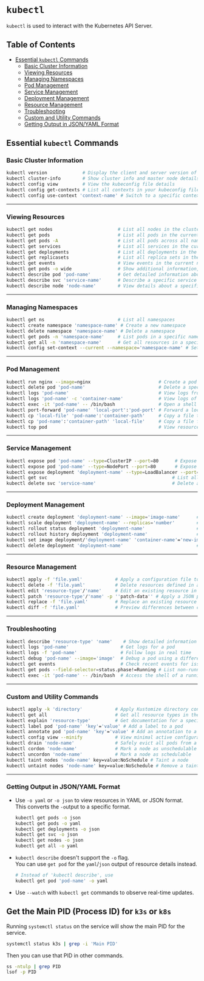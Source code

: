 # `kubectl`
`kubectl` is used to interact with the Kubernetes API Server.  

## Table of Contents
* [Essential `kubectl` Commands](#essential-kubectl-commands) 
    * [Basic Cluster Information](#basic-cluster-information) 
    * [Viewing Resources](#viewing-resources) 
    * [Managing Namespaces](#managing-namespaces) 
    * [Pod Management](#pod-management) 
    * [Service Management](#service-management) 
    * [Deployment Management](#deployment-management) 
    * [Resource Management](#resource-management) 
    * [Troubleshooting](#troubleshooting) 
    * [Custom and Utility Commands](#custom-and-utility-commands) 
    * [Getting Output in JSON/YAML Format](#getting-output-in-jsonyaml-format) 


## Essential `kubectl` Commands

### Basic Cluster Information
```bash
kubectl version             # Display the client and server version of Kubernetes
kubectl cluster-info        # Show cluster info and master node details
kubectl config view         # View the kubeconfig file details
kubectl config get-contexts # List all contexts in your kubeconfig file
kubectl config use-context 'context-name' # Switch to a specific context
```

---

### Viewing Resources
```bash
kubectl get nodes                        # List all nodes in the cluster
kubectl get pods                         # List all pods in the current namespace
kubectl get pods -A                      # List all pods across all namespaces
kubectl get services                     # List all services in the current namespace
kubectl get deployments                  # List all deployments in the current namespace
kubectl get replicasets                  # List all replica sets in the current namespace
kubectl get events                       # View events in the current namespace
kubectl get pods -o wide                 # Show additional information, such as node name
kubectl describe pod 'pod-name'          # Get detailed information about a specific pod
kubectl describe svc 'service-name'      # Describe a specific service
kubectl describe node 'node-name'        # View details about a specific node
```

---

### Managing Namespaces
```bash
kubectl get ns                           # List all namespaces
kubectl create namespace 'namespace-name' # Create a new namespace
kubectl delete namespace 'namespace-name' # Delete a namespace
kubectl get pods -n 'namespace-name'     # List pods in a specific namespace
kubectl get all -n 'namespace-name'      # Get all resources in a specific namespace
kubectl config set-context --current --namespace='namespace-name' # Set default namespace for context
```

---

### Pod Management
```bash
kubectl run nginx --image=nginx                         # Create a pod named "nginx" with an nginx container
kubectl delete pod 'pod-name'                           # Delete a specific pod
kubectl logs 'pod-name'                                 # View logs from a specific pod
kubectl logs 'pod-name' -c 'container-name'             # View logs of a specific container in a pod
kubectl exec -it 'pod-name' -- /bin/bash                # Open a shell inside a running pod
kubectl port-forward 'pod-name' 'local-port':'pod-port' # Forward a local port to a pod's port
kubectl cp 'local-file' 'pod-name':'container-path'     # Copy a file to a pod
kubectl cp 'pod-name':'container-path' 'local-file'     # Copy a file from a pod to local
kubectl top pod                                         # View resource usage (CPU/Memory) for pods
```

---

### Service Management
```bash
kubectl expose pod 'pod-name' --type=ClusterIP --port=80      # Expose a pod as a service with ClusterIP
kubectl expose pod 'pod-name' --type=NodePort --port=80       # Expose a pod as a service with NodePort
kubectl expose deployment 'deployment-name' --type=LoadBalancer --port=80 # Expose a deployment as LoadBalancer
kubectl get svc                                              # List all services in the namespace
kubectl delete svc 'service-name'                            # Delete a specific service
```

---

### Deployment Management
```bash
kubectl create deployment 'deployment-name' --image='image-name'      # Create a new deployment
kubectl scale deployment 'deployment-name' --replicas='number'        # Scale deployment to a specific number of replicas
kubectl rollout status deployment 'deployment-name'                   # Check rollout status of a deployment
kubectl rollout history deployment 'deployment-name'                  # View rollout history of a deployment
kubectl set image deployment/'deployment-name' 'container-name'='new-image' # Update container image
kubectl delete deployment 'deployment-name'                           # Delete a specific deployment
```

---

### Resource Management
```bash
kubectl apply -f 'file.yaml'            # Apply a configuration file to create or update resources
kubectl delete -f 'file.yaml'           # Delete resources defined in a configuration file
kubectl edit 'resource-type'/'name'     # Edit an existing resource in place
kubectl patch 'resource-type'/'name' -p ''patch-data'' # Apply a JSON patch to a resource
kubectl replace -f 'file.yaml'          # Replace an existing resource with a new configuration
kubectl diff -f 'file.yaml'             # Preview differences between current and updated configurations
```

---

### Troubleshooting
```bash
kubectl describe 'resource-type' 'name'    # Show detailed information about a resource
kubectl logs 'pod-name'                   # Get logs for a pod
kubectl logs -f 'pod-name'                # Follow logs in real time
kubectl debug 'pod-name' --image='image'  # Debug a pod using a different container image
kubectl get events                        # Check recent events for issues
kubectl get pods --field-selector=status.phase!=Running # List non-running pods
kubectl exec -it 'pod-name' -- /bin/bash  # Access the shell of a running pod
```

---

### Custom and Utility Commands
```bash
kubectl apply -k 'directory'            # Apply Kustomize directory configurations
kubectl get all                         # Get all resource types in the namespace
kubectl explain 'resource-type'         # Get documentation for a specific resource type
kubectl label pod 'pod-name' 'key'='value' # Add a label to a pod
kubectl annotate pod 'pod-name' 'key'='value' # Add an annotation to a pod
kubectl config view --minify            # View minimal active configuration details
kubectl drain 'node-name'               # Safely evict all pods from a node
kubectl cordon 'node-name'              # Mark a node as unschedulable
kubectl uncordon 'node-name'            # Mark a node as schedulable
kubectl taint nodes 'node-name' key=value:NoSchedule # Taint a node
kubectl untaint nodes 'node-name' key=value:NoSchedule # Remove a taint from a node
```

---

### Getting Output in JSON/YAML Format 

* Use `-o yaml` or `-o json` to view resources in YAML or JSON format.  
  This converts the `-o`utput to a specific format.  
  ```bash
  kubectl get pods -o json
  kubectl get pods -o yaml
  kubectl get deployments -o json
  kubectl get svc -o json
  kubectl get nodes -o json
  kubectl get all -o yaml
  ```
* `kubectl describe` doesn't support the `-o` flag.  
  You can use `get pod` for the `yaml`/`json` output of resource details instead.  
  ```bash
  # Instead of 'kubectl describe', use 
  kubectl get pod 'pod-name' -o yaml
  ```
* Use `--watch` with `kubectl get` commands to observe real-time updates.


## Get the Main PID (Process ID) for `k3s` or `k8s`
Running `systemctl status` on the service will show the main PID for the service.  
```bash
systemctl status k3s | grep -i 'Main PID'
```
Then you can use that PID in other commands.
```bash
ss -ntulp | grep PID
lsof -p PID
```


